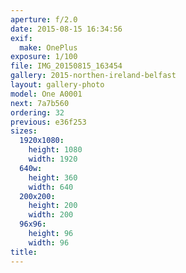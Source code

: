 ```yaml
---
aperture: f/2.0
date: 2015-08-15 16:34:56
exif:
  make: OnePlus
exposure: 1/100
file: IMG_20150815_163454
gallery: 2015-northen-ireland-belfast
layout: gallery-photo
model: One A0001
next: 7a7b560
ordering: 32
previous: e36f253
sizes:
  1920x1080:
    height: 1080
    width: 1920
  640w:
    height: 360
    width: 640
  200x200:
    height: 200
    width: 200
  96x96:
    height: 96
    width: 96
title: 
---
```

